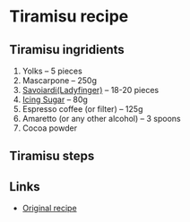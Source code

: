 
# Tiramisu recipe

## Tiramisu ingridients
1. Yolks – 5 pieces
2. Mascarpone – 250g
3. [Savoiardi(Ladyfinger)](https://en.wikipedia.org/wiki/Ladyfinger_(biscuit)) – 18-20 pieces
4. [Icing Sugar](https://en.wikipedia.org/wiki/Powdered_sugar) – 80g
5. Espresso coffee (or filter)  – 125g
6. Amaretto (or any other alcohol) – 3 spoons
7. Сocoa powder

## Tiramisu steps

## Links
* [Original recipe](https://birosss.livejournal.com/43378.html)
